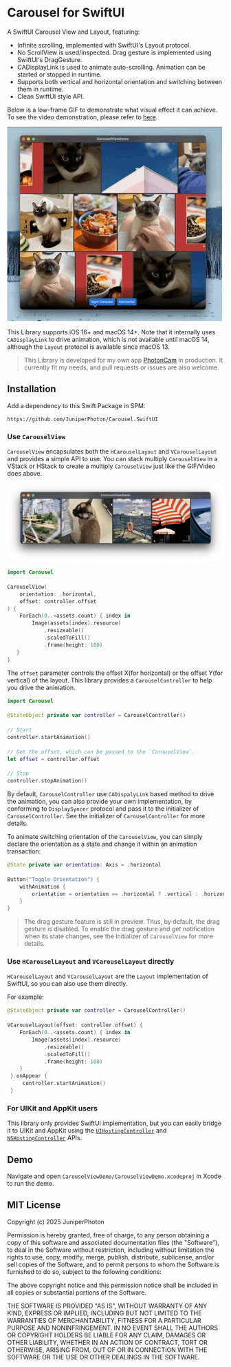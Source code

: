 # Carousel for SwiftUI

A SwiftUI Carousel View and Layout, featuring:

- Infinite scrolling, implemented with SwiftUI's Layout protocol.
- No ScrollView is used/inspected. Drag gesture is implemented using SwiftUI's DragGesture.
- CADisplayLink is used to animate auto-scrolling. Animation can be started or stopped in runtime.
- Supports both vertical and horizontal orientation and switching between them in runtime.
- Clean SwiftUI style API.

Below is a low-frame GIF to demonstrate what visual effect it can achieve. To see the video demonstration, please refer to [here](https://github.com/JuniperPhoton/Carousel.SwiftUI/blob/main/Docs/carousel.mov).

![](./Docs/carousel.gif)

This Library supports iOS 16+ and macOS 14+. Note that it internally uses `CADisplayLink` to drive animation, which is not available until macOS 14, although the `Layout` protocol is available since macOS 13.

> This Library is developed for my own app [PhotonCam](https://juniperphoton.dev/photoncam/) in production. It currently fit my needs, and pull requests or issues are also welcome.

## Installation

Add a dependency to this Swift Package in SPM:

```
https://github.com/JuniperPhoton/Carousel.SwiftUI
```

### Use `CarouselView`

`CarouselView` encapsulates both the `HCarouselLayout` and `VCarouselLayout` and provides a simple API to use. You can stack multiply `CarouselView` in a VStack or HStack to create a multiply `CarouselView` just like the GIF/Video does above.

![](./Docs/carousel.png)

```swift
import Carousel

CarouselView(
    orientation: .horizontal,
    offset: controller.offset
) {
    ForEach(0..<assets.count) { index in
        Image(assets[index].resource)
            .resizeable()
            .scaledToFill()
            .frame(height: 100)
   }
}
```

The `offset` parameter controls the offset X(for horizontal) or the offset Y(for vertical) of the layout. This library provides a `CarouselController` to help you drive the animation.

```swift
import Carousel

@StateObject private var controller = CarouselController()

// Start
controller.startAnimation()

// Get the offset, which can be passed to the `CarouselView`.
let offset = controller.offset

// Stop
controller.stopAnimation()
```

By default, `CarouselController` use `CADispalyLink` based method to drive the animation, you can also provide your own implementation, by conforming to `DisplaySyncer` protocol and pass it to the initializer of `CarouselController`. See the initializer of `CarouselController` for more details.

To animate switching orientation of the `CarouselView`, you can simply declare the orientation as a state and change it within an animation transaction:

```swift
@State private var orientation: Axis = .horizontal

Button("Toggle Orientation") {
    withAnimation {
        orientation = orientation == .horizontal ? .vertical : .horizontal
    }
}
```

> The drag gesture feature is still in preview. Thus, by default, the drag gesture is disabled. To enable the drag gesture and get notification when its state changes, see the initializer of `CarouselView` for more details. 

### Use `HCarouselLayout` and `VCarouselLayout` directly

`HCarouselLayout` and `VCarouselLayout` are the `Layout` implementation of SwiftUI, so you can also use them directly. 

For example:

```swift
@StateObject private var controller = CarouselController()

VCarouselLayout(offset: controller.offset) {
    ForEach(0..<assets.count) { index in
        Image(assets[index].resource)
            .resizeable()
            .scaledToFill()
            .frame(height: 100)
    }
 }.onAppear {
     controller.startAnimation()
 }
 ```

### For UIKit and AppKit users

This library only provides SwiftUI implementation, but you can easily bridge it to UIKit and AppKit using the [`UIHostingController`](https://developer.apple.com/documentation/swiftui/uihostingcontroller) and [`NSHostingController`](https://developer.apple.com/documentation/swiftui/nshostingcontroller) APIs.

## Demo

Navigate and open `CarouselViewDemo/CarouselViewDemo.xcodeproj` in Xcode to run the demo.

## MIT License

Copyright (c) 2025 JuniperPhoton

Permission is hereby granted, free of charge, to any person obtaining a copy
of this software and associated documentation files (the "Software"), to deal
in the Software without restriction, including without limitation the rights
to use, copy, modify, merge, publish, distribute, sublicense, and/or sell
copies of the Software, and to permit persons to whom the Software is
furnished to do so, subject to the following conditions:

The above copyright notice and this permission notice shall be included in all
copies or substantial portions of the Software.

THE SOFTWARE IS PROVIDED "AS IS", WITHOUT WARRANTY OF ANY KIND, EXPRESS OR
IMPLIED, INCLUDING BUT NOT LIMITED TO THE WARRANTIES OF MERCHANTABILITY,
FITNESS FOR A PARTICULAR PURPOSE AND NONINFRINGEMENT. IN NO EVENT SHALL THE
AUTHORS OR COPYRIGHT HOLDERS BE LIABLE FOR ANY CLAIM, DAMAGES OR OTHER
LIABILITY, WHETHER IN AN ACTION OF CONTRACT, TORT OR OTHERWISE, ARISING FROM,
OUT OF OR IN CONNECTION WITH THE SOFTWARE OR THE USE OR OTHER DEALINGS IN THE
SOFTWARE.
